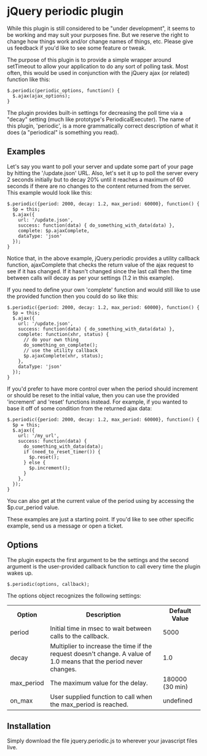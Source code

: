 # jQuery periodic plugin

While this plugin is still considered to be "under development", it seems to be working and may suit your purposes fine.   But we reserve the right to change how things work and/or change names of things, etc.   Please give us feedback if you'd like to see some feature or tweak.

The purpose of this plugin is to provide a simple wrapper around setTimeout to allow your application
to do any sort of polling task.   Most often, this would be used in conjunction with the jQuery ajax
(or related) function like this:

    $.periodic(periodic_options, function() {
      $.ajax(ajax_options);
    }

The plugin provides built-in settings for decreasing the poll time via a "decay" setting (much like
prototype's PeriodicalExecuter).  The name of this plugin, 'periodic', is a more grammatically correct description of what it does (a "periodical" is something you read).

## Examples

Let's say you want to poll your server and update some part of your page by hitting the '/update.json' URL.
Also, let's set it up to poll the server every 2 seconds initially but to decay 20% until it reaches a maximum 
of 60 seconds if there are no changes to the content returned from the server.   This example would look like
this:

    $.periodic({period: 2000, decay: 1.2, max_period: 60000}, function() {
      $p = this;
      $.ajax({
        url: '/update.json',
        success: function(data) { do_something_with_data(data) },
        complete: $p.ajaxComplete,
        dataType: 'json'
      });
    }
    
Notice that, in the above example, jQuery.periodic provides a utility callback function, ajaxComplete that checks the return value of the ajax request to see if it has changed.   If it hasn't changed since the last call then
the time between calls will decay as per your settings (1.2 in this example).

If you need to define your own 'complete' function and would still like to use the provided function then you could do so like this:

    $.periodic({period: 2000, decay: 1.2, max_period: 60000}, function() {
      $p = this;
      $.ajax({
        url: '/update.json',
        success: function(data) { do_something_with_data(data) },
        complete: function(xhr, status) {
          // do your own thing
          do_something_on_complete();
          // use the utility callback
          $p.ajaxComplete(xhr, status);
        },
        dataType: 'json'
      });
    }

If you'd prefer to have more control over when the period should increment or should be reset to the initial value, then you can use the provided 'increment' and 'reset' functions instead.   For example, if you wanted to base it off of some condition from the returned ajax data:

    $.periodic({period: 2000, decay: 1.2, max_period: 60000}, function() {
      $p = this;
      $.ajax({
        url: '/my_url',
        success: function(data) {
          do_something_with_data(data);
          if (need_to_reset_timer()) {
            $p.reset();
          } else {
            $p.increment();
          }
        },
      });
    }
    
You can also get at the current value of the period using by accessing the $p.cur_period value.

These examples are just a starting point.   If you'd like to see other specific example, send us a message or open a ticket.

## Options

The plugin expects the first argument to be the settings and the second argument is the user-provided
callback function to call every time the plugin wakes up.

    $.periodic(options, callback);

The options object recognizes the following settings:

<table>
  <tr><th>Option</th><th>Description</th><th>Default Value</th></tr>
  <tr><td>period</td><td>Initial time in msec to wait between calls to the callback.</td><td>5000</td></tr>
  <tr><td>decay</td><td>Multiplier to increase the time if the request doesn't change.  A value of 1.0 means that the period never changes.</td><td>1.0</td></tr>
  <tr><td>max_period</td><td>The maximum value for the delay.</td><td>180000 (30 min)</td></tr>
  <tr><td>on_max</td><td>User supplied function to call when the max_period is reached.</td><td>undefined</td></tr>
</table>

## Installation

Simply download the file jquery.periodic.js to wherever your javascript files live.
